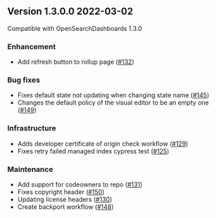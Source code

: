 ## Version 1.3.0.0 2022-03-02
Compatible with OpenSearchDashboards 1.3.0


### Enhancement
* Add refresh button to rollup page ([#132](https://github.com/opensearch-project/index-management-dashboards-plugin/pull/132))

### Bug fixes

* Fixes default state not updating when changing state name ([#145](https://github.com/opensearch-project/index-management-dashboards-plugin/pull/145))
* Changes the default policy of the visual editor to be an empty one ([#149](https://github.com/opensearch-project/index-management-dashboards-plugin/pull/149))

### Infrastructure

* Adds developer certificate of origin check workflow ([#129](https://github.com/opensearch-project/index-management-dashboards-plugin/pull/129))
* Fixes retry failed managed index cypress test ([#125](https://github.com/opensearch-project/index-management-dashboards-plugin/pull/125))

### Maintenance

* Add support for codeowners to repo ([#131](https://github.com/opensearch-project/index-management-dashboards-plugin/pull/131))
* Fixes copyright header ([#150](https://github.com/opensearch-project/index-management-dashboards-plugin/pull/150))
* Updating license headers ([#130](https://github.com/opensearch-project/index-management-dashboards-plugin/pull/130))
* Create backport workflow  ([#148](https://github.com/opensearch-project/index-management-dashboards-plugin/pull/148))